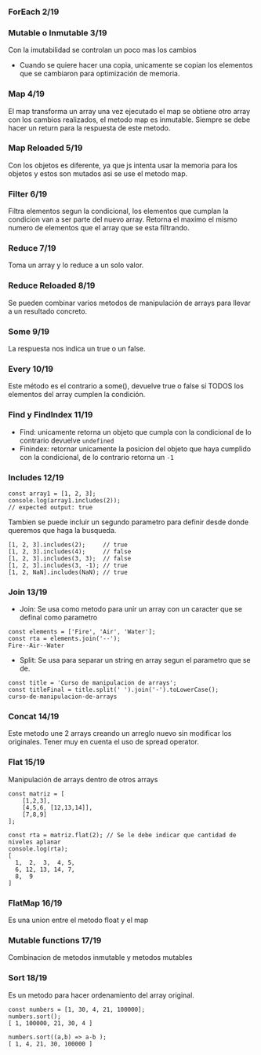 ### ForEach 2/19


### Mutable o Inmutable 3/19
Con la imutabilidad se controlan un poco mas los cambios
- Cuando se quiere hacer una copia, unicamente se copian los elementos que se cambiaron para optimización de memoria.

### Map 4/19
El map transforma un array una vez ejecutado el map se obtiene otro array con los cambios realizados, el metodo map es inmutable.
Siempre se debe hacer un return para la respuesta de este metodo.

### Map Reloaded 5/19
Con los objetos es diferente, ya que js intenta usar la memoria para los objetos y estos son mutados asi se use el metodo map.

### Filter 6/19
Filtra elementos segun la condicional, los elementos que cumplan la condicion van a ser parte del nuevo array.
Retorna el maximo el mismo numero de elementos que el array que se esta filtrando.

### Reduce 7/19
Toma un array y lo reduce a un solo valor.

### Reduce Reloaded 8/19
Se pueden combinar varios metodos de manipulación de arrays para llevar a un resultado concreto.

### Some 9/19
La respuesta nos indica un true o un false.

### Every 10/19
Este método es el contrario a some(), devuelve true o false sí TODOS los elementos del array cumplen la condición.

### Find y FindIndex 11/19
- Find: unicamente retorna un objeto que cumpla con la condicional de lo contrario devuelve ```undefined```
- Finindex: retornar unicamente la posicion del objeto que haya cumplido con la condicional, de lo contrario retorna un ```-1```

### Includes 12/19
```
const array1 = [1, 2, 3];
console.log(array1.includes(2));
// expected output: true
```

Tambien se puede incluir un segundo parametro para definir desde donde queremos que haga la busqueda.
```
[1, 2, 3].includes(2);     // true
[1, 2, 3].includes(4);     // false
[1, 2, 3].includes(3, 3);  // false
[1, 2, 3].includes(3, -1); // true
[1, 2, NaN].includes(NaN); // true
```

### Join 13/19
- Join: Se usa como metodo para unir un array con un caracter que se definal como parametro
```
const elements = ['Fire', 'Air', 'Water'];
const rta = elements.join('--');
Fire--Air--Water
```
- Split: Se usa para separar un string en array segun el parametro que se de.
```
const title = 'Curso de manipulacion de arrays';
const titleFinal = title.split(' ').join('-').toLowerCase();
curso-de-manipulacion-de-arrays
```

### Concat 14/19
Este metodo une 2 arrays creando un arreglo nuevo sin modificar los originales.
Tener muy en cuenta el uso de spread operator.

### Flat 15/19
Manipulación de arrays dentro de otros arrays
```
const matriz = [
    [1,2,3],
    [4,5,6, [12,13,14]],
    [7,8,9]
];

const rta = matriz.flat(2); // Se le debe indicar que cantidad de niveles aplanar
console.log(rta);
[
  1,  2,  3,  4, 5,
  6, 12, 13, 14, 7,
  8,  9
]
```

### FlatMap 16/19
Es una union entre el metodo float y el map

### Mutable functions 17/19
Combinacion de metodos inmutable y metodos mutables

### Sort 18/19
Es un metodo para hacer ordenamiento del array original.
```
const numbers = [1, 30, 4, 21, 100000];
numbers.sort();
[ 1, 100000, 21, 30, 4 ]

numbers.sort((a,b) => a-b );
[ 1, 4, 21, 30, 100000 ]
```